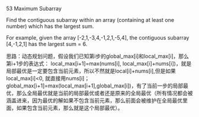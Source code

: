 53 Maximum Subarray

Find the contiguous subarray within an array (containing at least one number) which has the largest sum.

For example, given the array [-2,1,-3,4,-1,2,1,-5,4],
the contiguous subarray [4,-1,2,1] has the largest sum = 6. 

思路：动态规划问题，假设我们已知第i步的global_max[i]和local_max[i]，那么第i+1步的表达式：
local_max[i+1]=max(nums[i], local_max[i]+nums[i])，就是局部最优是一定要包含当前元素，所以不然就是local[i]+nums[i],但是如果local_max[i]<0, 就直接用nums[i]；
global_max[i+1]=max(local_max[i+1],global_max[i])，有了当前一步的局部最优，那么全局最优就是当前的局部最优或者还是原来的全局最优（所有情况都会被涵盖进来，因为最优的解如果不包含当前元素，那么前面会被维护在全局最优里面，如果包含当前元素，那么就是这个局部最优）。